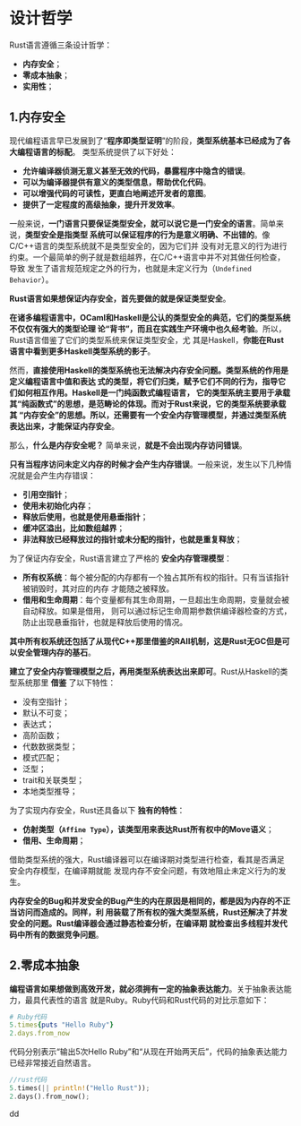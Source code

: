 设计哲学
================================================================================
Rust语言遵循三条设计哲学：
+ **内存安全**；
+ **零成本抽象**；
+ **实用性**；

## 1.内存安全
现代编程语言早已发展到了“**程序即类型证明**”的阶段，**类型系统基本已经成为了各大编程语言的标配**。
类型系统提供了以下好处：
+ **允许编译器侦测无意义甚至无效的代码，暴露程序中隐含的错误**。
+ **可以为编译器提供有意义的类型信息，帮助优化代码**。
+ **可以增强代码的可读性，更直白地阐述开发者的意图**。
+ **提供了一定程度的高级抽象，提升开发效率**。

一般来说，**一门语言只要保证类型安全，就可以说它是一门安全的语言**。简单来说，**类型安全是指类型
系统可以保证程序的行为是意义明确、不出错的**。像C/C++语言的类型系统就不是类型安全的，因为它们并
没有对无意义的行为进行约束。一个最简单的例子就是数组越界，在C/C++语言中并不对其做任何检查，导致
发生了语言规范规定之外的行为，也就是未定义行为（`Undefined Behavior`）。

**Rust语言如果想保证内存安全，首先要做的就是保证类型安全**。

**在诸多编程语言中，OCaml和Haskell是公认的类型安全的典范，它们的类型系统不仅仅有强大的类型论理
论“背书”，而且在实践生产环境中也久经考验**。所以，Rust语言借鉴了它们的类型系统来保证类型安全，尤
其是Haskell，**你能在Rust语言中看到更多Haskell类型系统的影子**。

然而，**直接使用Haskell的类型系统也无法解决内存安全问题。类型系统的作用是定义编程语言中值和表达
式的类型，将它们归类，赋予它们不同的行为，指导它们如何相互作用。Haskell是一门纯函数式编程语言，
它的类型系统主要用于承载其“纯函数式”的思想，是范畴论的体现。而对于Rust来说，它的类型系统要承载其
“内存安全”的思想。所以，还需要有一个安全内存管理模型，并通过类型系统表达出来，才能保证内存安全**。

那么，**什么是内存安全呢？** 简单来说，**就是不会出现内存访问错误**。

**只有当程序访问未定义内存的时候才会产生内存错误**。一般来说，发生以下几种情况就是会产生内存错误：
+ **引用空指针**；
+ **使用未初始化内存**；
+ **释放后使用，也就是使用悬垂指针**；
+ **缓冲区溢出，比如数组越界**；
+ **非法释放已经释放过的指针或未分配的指针，也就是重复释放**；

为了保证内存安全，Rust语言建立了严格的 **安全内存管理模型**：
+ **所有权系统**：每个被分配的内存都有一个独占其所有权的指针。只有当该指针被销毁时，其对应的内存
才能随之被释放。
+ **借用和生命周期**：每个变量都有其生命周期，一旦超出生命周期，变量就会被自动释放。如果是借用，
则可以通过标记生命周期参数供编译器检查的方式，防止出现悬垂指针，也就是释放后使用的情况。

**其中所有权系统还包括了从现代C++那里借鉴的RAII机制，这是Rust无GC但是可以安全管理内存的基石**。

**建立了安全内存管理模型之后，再用类型系统表达出来即可**。Rust从Haskell的类型系统那里 **借鉴**
了以下特性：
+ 没有空指针；
+ 默认不可变；
+ 表达式；
+ 高阶函数；
+ 代数数据类型；
+ 模式匹配；
+ 泛型；
+ trait和关联类型；
+ 本地类型推导；

为了实现内存安全，Rust还具备以下 **独有的特性**：
+ **仿射类型（`Affine Type`），该类型用来表达Rust所有权中的Move语义**；
+ **借用、生命周期**；

借助类型系统的强大，Rust编译器可以在编译期对类型进行检查，看其是否满足安全内存模型，在编译期就能
发现内存不安全问题，有效地阻止未定义行为的发生。

**内存安全的Bug和并发安全的Bug产生的内在原因是相同的，都是因为内存的不正当访问而造成的。同样，利
用装载了所有权的强大类型系统，Rust还解决了并发安全的问题。Rust编译器会通过静态检查分析，在编译期
就检查出多线程并发代码中所有的数据竞争问题**。

## 2.零成本抽象
**编程语言如果想做到高效开发，就必须拥有一定的抽象表达能力**。关于抽象表达能力，最具代表性的语言
就是Ruby。Ruby代码和Rust代码的对比示意如下：
```ruby
# Ruby代码
5.times{puts "Hello Ruby"}
2.days.from_now
```
代码分别表示“输出5次Hello Ruby”和“从现在开始两天后”，代码的抽象表达能力已经非常接近自然语言。
```rust
//rust代码
5.times(|| println!("Hello Rust"));
2.days().from_now();
```





























































dd
